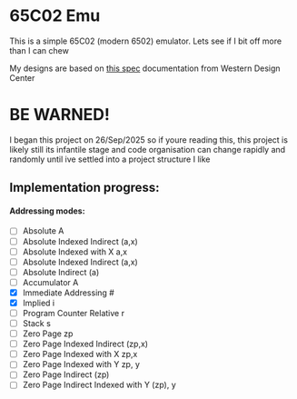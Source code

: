 # 65C02 Emu

This is a simple 65C02 (modern 6502) emulator. Lets see if I bit off more than I can chew

My designs are based on [this spec](https://www.westerndesigncenter.com/wdc/documentation/w65c02s.pdf) documentation from Western Design Center

# BE WARNED!

I began this project on 26/Sep/2025 so if youre reading this, this project is likely still its infantile stage and code organisation can change rapidly and randomly until ive settled into a project structure I like

## Implementation progress:

#### Addressing modes:

- [ ] Absolute A
- [ ] Absolute Indexed Indirect (a,x)
- [ ] Absolute Indexed with X a,x
- [ ] Absolute Indexed Indirect (a,x)
- [ ] Absolute Indirect (a)
- [ ] Accumulator A
- [x] Immediate Addressing #
- [x] Implied i
- [ ] Program Counter Relative r
- [ ] Stack s
- [ ] Zero Page zp
- [ ] Zero Page Indexed Indirect (zp,x)
- [ ] Zero Page Indexed with X zp,x
- [ ] Zero Page Indexed with Y zp, y
- [ ] Zero Page Indirect (zp)
- [ ] Zero Page Indirect Indexed with Y (zp), y